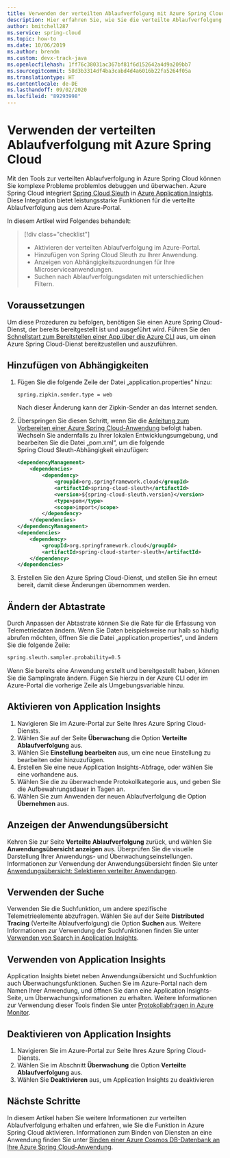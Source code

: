 ```yaml
---
title: Verwenden der verteilten Ablaufverfolgung mit Azure Spring Cloud
description: Hier erfahren Sie, wie Sie die verteilte Ablaufverfolgung von Spring Cloud über Azure Application Insights verwenden.
author: bmitchell287
ms.service: spring-cloud
ms.topic: how-to
ms.date: 10/06/2019
ms.author: brendm
ms.custom: devx-track-java
ms.openlocfilehash: 1ff76c38031ac367bf81f6d152642a4d9a209bb7
ms.sourcegitcommit: 58d3b3314df4ba3cabd4d4a6016b22fa5264f05a
ms.translationtype: HT
ms.contentlocale: de-DE
ms.lasthandoff: 09/02/2020
ms.locfileid: "89293998"
---
```

# <a name="use-distributed-tracing-with-azure-spring-cloud"></a>Verwenden der verteilten Ablaufverfolgung mit Azure Spring Cloud

Mit den Tools zur verteilten Ablaufverfolgung in Azure Spring Cloud können Sie komplexe Probleme problemlos debuggen und überwachen. Azure Spring Cloud integriert [Spring Cloud Sleuth](https://spring.io/projects/spring-cloud-sleuth) in [Azure Application Insights](https://docs.microsoft.com/azure/azure-monitor/app/app-insights-overview). Diese Integration bietet leistungsstarke Funktionen für die verteilte Ablaufverfolgung aus dem Azure-Portal.

In diesem Artikel wird Folgendes behandelt:

> [!div class="checklist"]
> * Aktivieren der verteilten Ablaufverfolgung im Azure-Portal.
> * Hinzufügen von Spring Cloud Sleuth zu Ihrer Anwendung.
> * Anzeigen von Abhängigkeitszuordnungen für Ihre Microserviceanwendungen.
> * Suchen nach Ablaufverfolgungsdaten mit unterschiedlichen Filtern.

## <a name="prerequisites"></a>Voraussetzungen

Um diese Prozeduren zu befolgen, benötigen Sie einen Azure Spring Cloud-Dienst, der bereits bereitgestellt ist und ausgeführt wird. Führen Sie den [Schnellstart zum Bereitstellen einer App über die Azure CLI](spring-cloud-quickstart.md) aus, um einen Azure Spring Cloud-Dienst bereitzustellen und auszuführen.
    
## <a name="add-dependencies"></a>Hinzufügen von Abhängigkeiten

1. Fügen Sie die folgende Zeile der Datei „application.properties“ hinzu:

   ```xml
   spring.zipkin.sender.type = web
   ```

   Nach dieser Änderung kann der Zipkin-Sender an das Internet senden.

1. Überspringen Sie diesen Schritt, wenn Sie die [Anleitung zum Vorbereiten einer Azure Spring Cloud-Anwendung](spring-cloud-tutorial-prepare-app-deployment.md) befolgt haben. Wechseln Sie andernfalls zu Ihrer lokalen Entwicklungsumgebung, und bearbeiten Sie die Datei „pom.xml“, um die folgende Spring Cloud Sleuth-Abhängigkeit einzufügen:

    ```xml
    <dependencyManagement>
        <dependencies>
            <dependency>
                <groupId>org.springframework.cloud</groupId>
                <artifactId>spring-cloud-sleuth</artifactId>
                <version>${spring-cloud-sleuth.version}</version>
                <type>pom</type>
                <scope>import</scope>
            </dependency>
        </dependencies>
    </dependencyManagement>
    <dependencies>
        <dependency>
            <groupId>org.springframework.cloud</groupId>
            <artifactId>spring-cloud-starter-sleuth</artifactId>
        </dependency>
    </dependencies>
    ```

1. Erstellen Sie den Azure Spring Cloud-Dienst, und stellen Sie ihn erneut bereit, damit diese Änderungen übernommen werden.

## <a name="modify-the-sample-rate"></a>Ändern der Abtastrate

Durch Anpassen der Abtastrate können Sie die Rate für die Erfassung von Telemetriedaten ändern. Wenn Sie Daten beispielsweise nur halb so häufig abrufen möchten, öffnen Sie die Datei „application.properties“, und ändern Sie die folgende Zeile:

```xml
spring.sleuth.sampler.probability=0.5
```

Wenn Sie bereits eine Anwendung erstellt und bereitgestellt haben, können Sie die Samplingrate ändern. Fügen Sie hierzu in der Azure CLI oder im Azure-Portal die vorherige Zeile als Umgebungsvariable hinzu.

## <a name="enable-application-insights"></a>Aktivieren von Application Insights

1. Navigieren Sie im Azure-Portal zur Seite Ihres Azure Spring Cloud-Diensts.
1. Wählen Sie auf der Seite **Überwachung** die Option **Verteilte Ablaufverfolgung** aus.
1. Wählen Sie **Einstellung bearbeiten** aus, um eine neue Einstellung zu bearbeiten oder hinzuzufügen.
1. Erstellen Sie eine neue Application Insights-Abfrage, oder wählen Sie eine vorhandene aus.
1. Wählen Sie die zu überwachende Protokollkategorie aus, und geben Sie die Aufbewahrungsdauer in Tagen an.
1. Wählen Sie zum Anwenden der neuen Ablaufverfolgung die Option **Übernehmen** aus.

## <a name="view-the-application-map"></a>Anzeigen der Anwendungsübersicht

Kehren Sie zur Seite **Verteilte Ablaufverfolgung** zurück, und wählen Sie **Anwendungsübersicht anzeigen** aus. Überprüfen Sie die visuelle Darstellung Ihrer Anwendungs- und Überwachungseinstellungen. Informationen zur Verwendung der Anwendungsübersicht finden Sie unter [Anwendungsübersicht: Selektieren verteilter Anwendungen](https://docs.microsoft.com/azure/azure-monitor/app/app-map).

## <a name="use-search"></a>Verwenden der Suche

Verwenden Sie die Suchfunktion, um andere spezifische Telemetrieelemente abzufragen. Wählen Sie auf der Seite **Distributed Tracing** (Verteilte Ablaufverfolgung) die Option **Suchen** aus. Weitere Informationen zur Verwendung der Suchfunktionen finden Sie unter [Verwenden von Search in Application Insights](https://docs.microsoft.com/azure/azure-monitor/app/diagnostic-search).

## <a name="use-application-insights"></a>Verwenden von Application Insights

Application Insights bietet neben Anwendungsübersicht und Suchfunktion auch Überwachungsfunktionen. Suchen Sie im Azure-Portal nach dem Namen Ihrer Anwendung, und öffnen Sie dann eine Application Insights-Seite, um Überwachungsinformationen zu erhalten. Weitere Informationen zur Verwendung dieser Tools finden Sie unter [Protokollabfragen in Azure Monitor](https://docs.microsoft.com/azure/azure-monitor/log-query/query-language).

## <a name="disable-application-insights"></a>Deaktivieren von Application Insights

1. Navigieren Sie im Azure-Portal zur Seite Ihres Azure Spring Cloud-Diensts.
1. Wählen Sie im Abschnitt **Überwachung** die Option **Verteilte Ablaufverfolgung** aus.
1. Wählen Sie **Deaktivieren** aus, um Application Insights zu deaktivieren

## <a name="next-steps"></a>Nächste Schritte

In diesem Artikel haben Sie weitere Informationen zur verteilten Ablaufverfolgung erhalten und erfahren, wie Sie die Funktion in Azure Spring Cloud aktivieren. Informationen zum Binden von Diensten an eine Anwendung finden Sie unter [Binden einer Azure Cosmos DB-Datenbank an Ihre Azure Spring Cloud-Anwendung](spring-cloud-tutorial-bind-cosmos.md).
